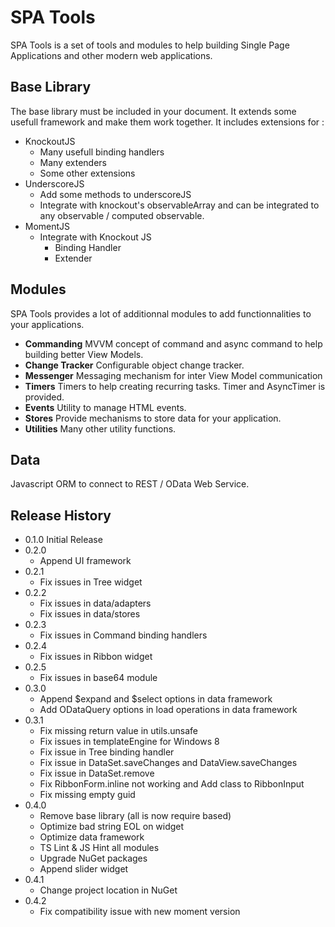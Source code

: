 ﻿# SPA Tools

SPA Tools is a set of tools and modules to help building Single Page Applications and other modern web applications.

## Base Library

The base library must be included in your document. It extends some usefull framework and make them work together. It includes extensions for :

* KnockoutJS
    * Many usefull binding handlers
    * Many extenders
	* Some other extensions
* UnderscoreJS
	* Add some methods to underscoreJS
	* Integrate with knockout's observableArray and can be integrated to any observable / computed observable.
* MomentJS
	* Integrate with Knockout JS
		* Binding Handler
		* Extender

## Modules

SPA Tools provides a lot of additionnal modules to add functionnalities to your applications.

* **Commanding** MVVM concept of command and async command to help building better View Models.
* **Change Tracker** Configurable object change tracker.
* **Messenger** Messaging mechanism for inter View Model communication
* **Timers** Timers to help creating recurring tasks. Timer and AsyncTimer is provided.
* **Events** Utility to manage HTML events.
* **Stores** Provide mechanisms to store data for your application.
* **Utilities** Many other utility functions.

## Data

Javascript ORM to connect to REST / OData Web Service.

## Release History
* 0.1.0 Initial Release
* 0.2.0 
	* Append UI framework
* 0.2.1
    * Fix issues in Tree widget
* 0.2.2
    * Fix issues in data/adapters
    * Fix issues in data/stores
* 0.2.3
	* Fix issues in Command binding handlers
* 0.2.4
	* Fix issues in Ribbon widget
* 0.2.5
	* Fix issues in base64 module
* 0.3.0
	* Append $expand and $select options in data framework
	* Add ODataQuery options in load operations in data framework
* 0.3.1
    * Fix missing return value in utils.unsafe
    * Fix issues in templateEngine for Windows 8
	* Fix issue in Tree binding handler
	* Fix issue in DataSet.saveChanges and DataView.saveChanges
	* Fix issue in DataSet.remove
	* Fix RibbonForm.inline not working and Add class to RibbonInput
	* Fix missing empty guid
* 0.4.0
	* Remove base library (all is now require based)
	* Optimize bad string EOL on widget
	* Optimize data framework
	* TS Lint & JS Hint all modules
	* Upgrade NuGet packages
	* Append slider widget
* 0.4.1
	* Change project location in NuGet
* 0.4.2
	* Fix compatibility issue with new moment version
